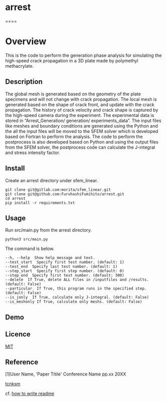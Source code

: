 # arrest

====

# Overview
This is the code to perform the generation phase analysis for simulating the high-speed crack propagation in a 3D plate made by polymethyl methacrylate. 

## Description
The global mesh is generated based on the geometry of the plate specimens and will not change with crack propagation. The local mesh is generated based on	 the shape of crack front, and update with the crack propagation. The history of crack velocity and crack shape is captured by the high-speed camera during the experiment. The experimental data is stored in “Arrest_Generation/ generation/ experiments_data”. The input files like meshes and boundary conditions are generated using the Python and the all the input files will be moved to the SFEM solver which is developed based on Fortran to perform the analysis. The code to perform the postprocess is also developed based on Python and using the output files from the SFEM solver, the postprocess code can calculate the J-integral and stress intensity factor.

## Install
Create an arrest directory under sfem_linear.
```
git clone git@gitlab.com:morita/sfem_linear.git
git clone git@github.com:FuruhashiFumihito/arrest.git
cd arrest
pip install -r requirements.txt
```

## Usage
Run src/main.py from the arrest directory.
```
python3 src/main.py
```
The command is below.
```
--h, --help  Show help message and text.
--test_start  Specify first test number. (default: 1)
--test_end  Specify last test number. (default: 1)
--step_start  Specify first step number. (default: 0)
--step_end  Specify first test number. (default: 300)
--delete  If True, delete ALL files in /inputfiles and /results. (default: False)
--particular  If True, this program runs in the specified step. (default: False)
--is_jonly  If True, calculate only J-integral. (default: False)
--is_meshonly If True, calculate only meshs. (default: False)
```

## Demo

## Licence

[MIT](https://github.com/tcnksm/tool/blob/master/LICENCE)

## Reference
[1]User Name, 'Paper Titile' Conference Name pp.xx 20XX

[tcnksm](https://github.com/tcnksm)

cf. [how to write readme](https://deeeet.com/writing/2014/07/31/readme/)
